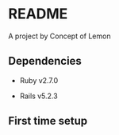 # README

A project by Concept of Lemon

## Dependencies

* Ruby v2.7.0

* Rails v5.2.3

## First time setup

